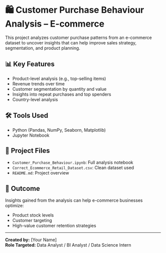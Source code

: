 # 🛍️ Customer Purchase Behaviour Analysis – E-commerce

This project analyzes customer purchase patterns from an e-commerce dataset to uncover insights that can help improve sales strategy, segmentation, and product planning.

## 📊 Key Features

- Product-level analysis (e.g., top-selling items)
- Revenue trends over time
- Customer segmentation by quantity and value
- Insights into repeat purchases and top spenders
- Country-level analysis

## 🛠 Tools Used

- Python (Pandas, NumPy, Seaborn, Matplotlib)
- Jupyter Notebook

## 📁 Project Files

- `Customer_Purchase_Behaviour.ipynb`: Full analysis notebook
- `Correct_Ecommerce_Retail_Dataset.csv`: Clean dataset used
- `README.md`: Project overview

## 🎯 Outcome

Insights gained from the analysis can help e-commerce businesses optimize:
- Product stock levels
- Customer targeting
- High-value customer retention strategies

---

**Created by:** [Your Name]  
**Role Targeted:** Data Analyst / BI Analyst / Data Science Intern  
